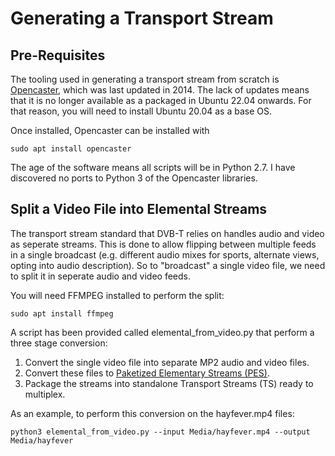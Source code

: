 # Generating a Transport Stream

## Pre-Requisites

The tooling used in generating a transport stream from scratch is [Opencaster](https://github.com/aventuri/opencaster), which was last updated in 2014. The lack of updates means that it is no longer available as a packaged in Ubuntu 22.04 onwards. For that reason, you will need to install Ubuntu 20.04 as a base OS.

Once installed, Opencaster can be installed with

	sudo apt install opencaster

The age of the software means all scripts will be in Python 2.7. I have discovered no ports to Python 3 of the Opencaster libraries.

## Split a Video File into Elemental Streams

The transport stream standard that DVB-T relies on handles audio and video as seperate streams. This is done to allow flipping between multiple feeds in a single broadcast (e.g. different audio mixes for sports, alternate views, opting into audio description). So to "broadcast" a single video file, we need to split it in seperate audio and video feeds.

You will need FFMPEG installed to perform the split:

	sudo apt install ffmpeg

A script has been provided called elemental_from_video.py that perform a three stage conversion:

1. Convert the single video file into separate MP2 audio and video files.
2. Convert these files to [Paketized Elementary Streams (PES)](https://en.wikipedia.org/wiki/Paketized_elementary_stream).
3. Package the streams into standalone Transport Streams (TS) ready to multiplex.

As an example, to perform this conversion on the hayfever.mp4 files:

	python3 elemental_from_video.py --input Media/hayfever.mp4 --output Media/hayfever